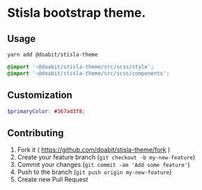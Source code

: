 # Stisla bootstrap theme.

## Usage

```shell
yarn add @doabit/stisla-theme
```

```scss
@import '~@doabit/stisla-theme/src/scss/style';
@import '~@doabit/stisla-theme/src/scss/components';
```

## Customization

```scss
$primaryColor: #367ad3f8;
```

## Contributing

1. Fork it ( https://github.com/doabit/stisla-theme/fork )
2. Create your feature branch (`git checkout -b my-new-feature`)
3. Commit your changes (`git commit -am 'Add some feature'`)
4. Push to the branch (`git push origin my-new-feature`)
5. Create new Pull Request
